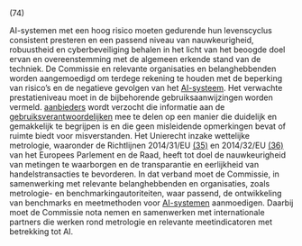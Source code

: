 (74)

AI-systemen met een hoog risico moeten gedurende hun levenscyclus consistent presteren en een passend niveau van nauwkeurigheid, robuustheid en cyberbeveiliging behalen in het licht van het beoogde doel ervan en overeenstemming met de algemeen erkende stand van de techniek. De Commissie en relevante organisaties en belanghebbenden worden aangemoedigd om terdege rekening te houden met de beperking van risico’s en de negatieve gevolgen van het [AI-systeem](a3.md#^ai-systeem). Het verwachte prestatieniveau moet in de bijbehorende gebruiksaanwijzingen worden vermeld. [aanbieders](a3.md#^aanbieder) wordt verzocht die informatie aan de [gebruiksverantwoordelijken](a3.md#^gebruiksverantwoordelijke) mee te delen op een manier die duidelijk en gemakkelijk te begrijpen is en die geen misleidende opmerkingen bevat of ruimte biedt voor misverstanden. Het Unierecht inzake wettelijke metrologie, waaronder de Richtlijnen 2014/31/EU [(35)](#ntr35-L_202401689NL.000101-E0035) en 2014/32/EU [(36)](#ntr36-L_202401689NL.000101-E0036) van het Europees Parlement en de Raad, heeft tot doel de nauwkeurigheid van metingen te waarborgen en de transparantie en eerlijkheid van handelstransacties te bevorderen. In dat verband moet de Commissie, in samenwerking met relevante belanghebbenden en organisaties, zoals metrologie- en benchmarkingautoriteiten, waar passend, de ontwikkeling van benchmarks en meetmethoden voor [AI-systemen](a3.md#^ai-systeem) aanmoedigen. Daarbij moet de Commissie nota nemen en samenwerken met internationale partners die werken rond metrologie en relevante meetindicatoren met betrekking tot AI.
